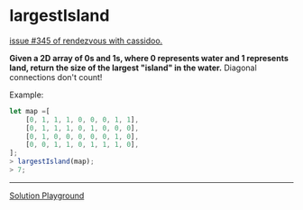 # largestIsland

[issue #345 of rendezvous with cassidoo.](https://buttondown.email/cassidoo/archive/the-privilege-of-a-lifetime-is-to-become-who-you/)

**Given a 2D array of 0s and 1s, where 0 represents water and 1 represents land, return the size of the largest "island" in the water.**
Diagonal connections don't count!

Example:

```ts
let map =[
	[0, 1, 1, 1, 0, 0, 0, 1, 1],
	[0, 1, 1, 1, 0, 1, 0, 0, 0],
	[0, 1, 0, 0, 0, 0, 0, 1, 0],
	[0, 0, 1, 1, 0, 1, 1, 1, 0],
];
> largestIsland(map);
> 7;
```

---

[Solution Playground](https://tsplay.dev/wjogvN)
